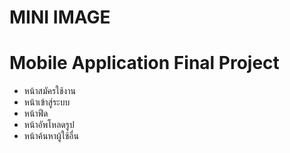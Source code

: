 # MINI IMAGE
# Mobile Application Final Project



* หน้าสมัครใช้งาน
* หน้าเข้าสู่ระบบ
* หน้าฟีด
* หน้าอัพโหลดรูป
* หน้าค้นหาผู้ใช้อื่น
